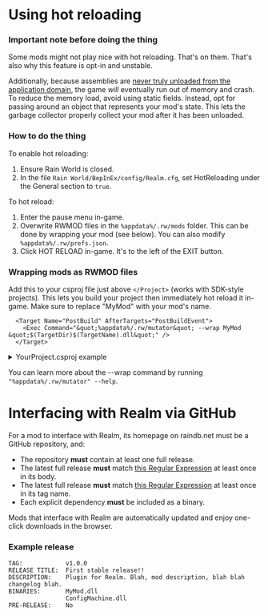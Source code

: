 # Using hot reloading

### Important note before doing the thing
Some mods might not play nice with hot reloading. That's on them. That's also why this feature is opt-in and unstable.

Additionally, because assemblies are [never truly unloaded from the application domain](https://docs.microsoft.com/en-us/dotnet/api/system.appdomain?view=net-5.0#remarks), the game *will* eventually run out of memory and crash. To reduce the memory load, avoid using static fields. Instead, opt for passing around an object that represents your mod's state. This lets the garbage collector properly collect your mod after it has been unloaded.

### How to do the thing
To enable hot reloading:
1. Ensure Rain World is closed.
2. In the file `Rain World/BepInEx/config/Realm.cfg`, set HotReloading under the General section to `true`.

To hot reload:
1. Enter the pause menu in-game.
2. Overwrite RWMOD files in the `%appdata%/.rw/mods` folder. This can be done by wrapping your mod (see below). You can also modify `%appdata%/.rw/prefs.json`.
3. Click HOT RELOAD in-game. It's to the left of the EXIT button.

### Wrapping mods as RWMOD files
Add this to your csproj file just above `</Project>` (works with SDK-style projects). This lets you build your project then immediately hot reload it in-game. Make sure to replace "MyMod" with your mod's name.
```csproj
  <Target Name="PostBuild" AfterTargets="PostBuildEvent">
    <Exec Command="&quot;%appdata%/.rw/mutator&quot; --wrap MyMod &quot;$(TargetDir)$(TargetName).dll&quot;" />
  </Target>
```

<details>
  <summary>YourProject.csproj example</summary>

  ```csproj
  <Project Sdk="Microsoft.NET.Sdk">
    <PropertyGroup>
      <TargetFramework>net35</TargetFramework>
    </PropertyGroup>

    <ItemGroup>
      <!--Whatever references-->
    </ItemGroup>

    <Target Name="PostBuild" AfterTargets="PostBuildEvent">
      <Exec Command="&quot;%appdata%/.rw/mutator&quot; --wrap MyMod &quot;$(TargetDir)$(TargetName).dll&quot;" />
    </Target>
  </Project>
  ```
</details>

You can learn more about the --wrap command by running `"%appdata%/.rw/mutator" --help`.

# Interfacing with Realm via GitHub
For a mod to interface with Realm, its homepage on raindb.net must be a GitHub repository, and:
- The repository **must** contain at least one full release.
- The latest full release **must** match [this Regular Expression](https://regexr.com/66e7q) at least once in its body.
- The latest full release **must** match [this Regular Expression](https://regexr.com/66jb1) at least once in its tag name.
- Each explicit dependency **must** be included as a binary.

Mods that interface with Realm are automatically updated and enjoy one-click downloads in the browser.

### Example release
```
TAG:            v1.0.0
RELEASE TITLE:  First stable release!!
DESCRIPTION:    Plugin for Realm. Blah, mod description, blah blah changelog blah.
BINARIES:       MyMod.dll
                ConfigMachine.dll
PRE-RELEASE:    No
```
